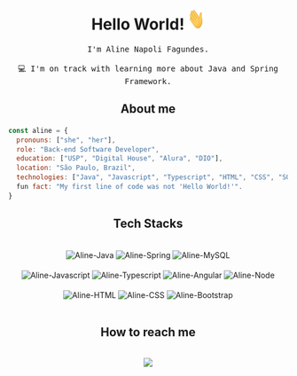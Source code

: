 <h1 align="center"> Hello World! <img src="https://raw.githubusercontent.com/ABSphreak/ABSphreak/master/gifs/Hi.gif" width="30px" height="40px"></h1>
<p align="center">
  <samp>
I'm Aline Napoli Fagundes. 
  <br> <br>
💻 I'm on track with learning more about Java and Spring Framework.
  </samp>
<br>
  
<h2 align="center"> About me </h2>

```javascript
const aline = {
  pronouns: ["she", "her"],
  role: "Back-end Software Developer",
  education: ["USP", "Digital House", "Alura", "DIO"],
  location: "São Paulo, Brazil",
  technologies: ["Java", "Javascript", "Typescript", "HTML", "CSS", "SQL"],
  fun fact: "My first line of code was not 'Hello World!'".
}
```
 
<h2 align="center"> Tech Stacks </h2>
 <div align="center" style="display: inline_block"><br>
  <img align="center" alt="Aline-Java" src="https://img.shields.io/badge/Java-ED8B00?style=for-the-badge&logo=java&logoColor=white">
  <img align="center" alt="Aline-Spring" src="https://img.shields.io/badge/Spring-6DB33F?style=for-the-badge&logo=spring&logoColor=white">
  <img align="center" alt="Aline-MySQL" src="https://img.shields.io/badge/MySQL-00000F?style=for-the-badge&logo=mysql&logoColor=white">
  <br>
  <br>
  <img align="center" alt="Aline-Javascript" src="https://img.shields.io/badge/JavaScript-323330?style=for-the-badge&logo=javascript&logoColor=F7DF1E">
  <img align="center" alt="Aline-Typescript" src="https://img.shields.io/badge/TypeScript-007ACC?style=for-the-badge&logo=typescript&logoColor=white">
  <img align="center" alt="Aline-Angular" src="https://img.shields.io/badge/Angular-DD0031?style=for-the-badge&logo=angular&logoColor=white">
  <img align="center" alt="Aline-Node" src="https://img.shields.io/badge/Node.js-43853D?style=for-the-badge&logo=node.js&logoColor=white">
  <br>
  <br>
  <img align="center" alt="Aline-HTML" src="https://img.shields.io/badge/HTML-239120?style=for-the-badge&logo=html5&logoColor=white">
  <img align="center" alt="Aline-CSS" src="https://img.shields.io/badge/CSS-239120?&style=for-the-badge&logo=css3&logoColor=white">
  <img align="center" alt="Aline-Bootstrap" src="https://img.shields.io/badge/Bootstrap-563D7C?style=for-the-badge&logo=bootstrap&logoColor=white">
  <br>
</div>  
<br>
   
<h2 align="center"> How to reach me </h2>
<br>
<div align="center"> 
  <a align="center" href="https://www.linkedin.com/in/a-fagundes/" target="_blank"><img src="https://img.shields.io/badge/-LinkedIn-%230077B5?style=for-the-badge&logo=linkedin&logoColor=white" target="_blank"></a> 
</div>
<br>
